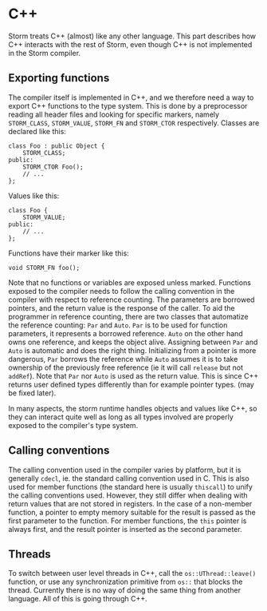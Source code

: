 C++
====

Storm treats C++ (almost) like any other language. This part describes how C++ interacts with the
rest of Storm, even though C++ is not implemented in the Storm compiler.

Exporting functions
--------------------

The compiler itself is implemented in C++, and we therefore need a way to export C++ functions to
the type system. This is done by a preprocessor reading all header files and looking for specific
markers, namely `STORM_CLASS`, `STORM_VALUE`, `STORM_FN` and `STORM_CTOR` respectively. Classes
are declared like this:
```
class Foo : public Object {
    STORM_CLASS;
public:
    STORM_CTOR Foo();
    // ...
};
```
Values like this:
```
class Foo {
    STORM_VALUE;
public:
    // ...
};
```

Functions have their marker like this:
```
void STORM_FN foo();
```

Note that no functions or variables are exposed unless marked. Functions exposed to the compiler needs
to follow the calling convention in the compiler with respect to reference counting. The parameters
are borrowed pointers, and the return value is the response of the caller. To aid the programmer in
reference counting, there are two classes that automatize the reference counting: `Par` and `Auto`.
`Par` is to be used for function parameters, it represents a borrowed reference. `Auto` on the other
hand owns one reference, and keeps the object alive. Assigning between `Par` and `Auto` is automatic
and does the right thing. Initializing from a pointer is more dangerous, `Par` borrows the reference
while `Auto` assumes it is to take ownership of the previously free reference (ie it will call `release`
but not `addRef`). Note that `Par` nor `Auto` is used as the return value. This is since C++ returns
user defined types differently than for example pointer types. (may be fixed later).

In many aspects, the storm runtime handles objects and values like C++, so they can interact quite
well as long as all types involved are properly exposed to the compiler's type system.

Calling conventions
--------------------
The calling convention used in the compiler varies by platform, but it is generally `cdecl`, ie.
the standard calling convention used in C. This is also used for member functions (the standard
here is usually `thiscall`) to unify the calling conventions used. However, they still differ
when dealing with return values that are not stored in registers. In the case of a non-member
function, a pointer to empty memory suitable for the result is passed as the first parameter
to the function. For member functions, the `this` pointer is always first, and the result
pointer is inserted as the second parameter.

Threads
--------

To switch between user level threads in C++, call the `os::UThread::leave()` function, or use any
synchronization primitive from `os::` that blocks the thread. Currently there is no way of doing the
same thing from another language. All of this is going through C++.
